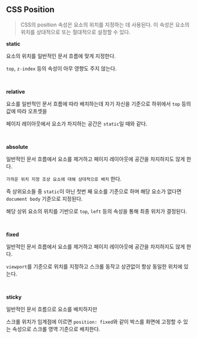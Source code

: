

## CSS Position

> CSS의 position 속성은 요소의 위치를 지정하는 데 사용된다. 이 속성은 요소의 위치를 상대적으로 또는 절대적으로 설정할 수 있다.


**static**

요소의 위치를 일반적인 문서 흐름에 맞게 지정한다.

`top`, `z-index` 등의 속성이 아무 영향도 주지 않는다.

<br>

**relative**

요소를 일반적인 문서 흐름에 따라 배치하는데 자기 자신을 기준으로 하위에서 `top` 등의 값에 따라 오프셋을 

페이지 레이아웃에서 요소가 차지하는 공간은 `static`일 때와 같다.

<br>

**absolute**

일반적인 문서 흐름에서 요소를 제거하고 페이지 레이아웃에 공간을 차지하지도 않게 한다.

`가까운 위치 지정 조상 요소에 대해 상대적으로 배치` 한다.

즉 상위요소들 중 `static`이 아닌 첫번 째 요소를 기준으로 하며 해당 요소가 없다면 `document body` 기준으로 지정된다.

해당 상위 요소의 위치를 기반으로 `top`, `left` 등의 속성을 통해 최종 위치가 결정된다.

<br>

**fixed**

일반적인 문서 흐름에서 요소를 제거하고 페이지 레이아웃에 공간을 차지하지도 않게 한다.

`viewport`를 기준으로 위치를 지정하고 스크롤 동작고 상관없이 항상 동일한 위치에 있는다.


<br>

**sticky**

일반적인 문서 흐름으로 요소를 배치하지만 

스크롤 위치가 임계점에 이르면 `position: fixed`와 같이 박스를 화면에 고정할 수 있는 속성으로 스크롤 영역 기준으로 배치한다.





